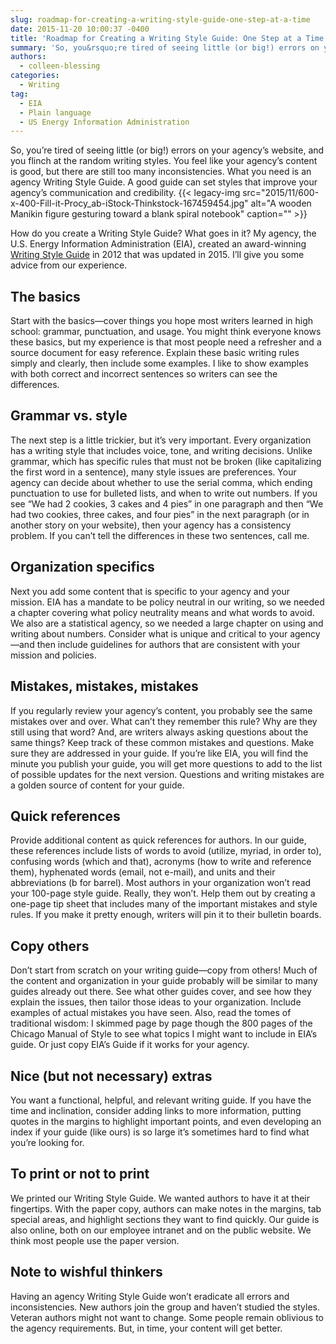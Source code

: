 ```yaml
---
slug: roadmap-for-creating-a-writing-style-guide-one-step-at-a-time
date: 2015-11-20 10:00:37 -0400
title: 'Roadmap for Creating a Writing Style Guide: One Step at a Time'
summary: 'So, you&rsquo;re tired of seeing little (or big!) errors on your agency&rsquo;s website, and you flinch at the random writing styles. You feel like your agency&rsquo;s content is good, but there are still too many inconsistencies. What you need is an agency Writing Style Guide. A good guide can set styles that improve your agency&rsquo;s'
authors:
  - colleen-blessing
categories:
  - Writing
tag:
  - EIA
  - Plain language
  - US Energy Information Administration
---
```


So, you’re tired of seeing little (or big!) errors on your agency’s website, and you flinch at the random writing styles. You feel like your agency’s content is good, but there are still too many inconsistencies. What you need is an agency Writing Style Guide. A good guide can set styles that improve your agency’s communication and credibility. {{< legacy-img src="2015/11/600-x-400-Fill-it-Procy_ab-iStock-Thinkstock-167459454.jpg" alt="A wooden Manikin figure gesturing toward a blank spiral notebook" caption="" >}} 

How do you create a Writing Style Guide? What goes in it? My agency, the U.S. Energy Information Administration (EIA), created an award-winning [Writing Style Guide](http://www.eia.gov/about/styleguide2015.pdf) in 2012 that was updated in 2015. I’ll give you some advice from our experience.

## The basics

Start with the basics—cover things you hope most writers learned in high school: grammar, punctuation, and usage. You might think everyone knows these basics, but my experience is that most people need a refresher and a source document for easy reference. Explain these basic writing rules simply and clearly, then include some examples. I like to show examples with both correct and incorrect sentences so writers can see the differences.

## Grammar vs. style

The next step is a little trickier, but it’s very important. Every organization has a writing style that includes voice, tone, and writing decisions. Unlike grammar, which has specific rules that must not be broken (like capitalizing the first word in a sentence), many style issues are preferences. Your agency can decide about whether to use the serial comma, which ending punctuation to use for bulleted lists, and when to write out numbers. If you see “We had 2 cookies, 3 cakes and 4 pies” in one paragraph and then “We had two cookies, three cakes, and four pies” in the next paragraph (or in another story on your website), then your agency has a consistency problem. If you can’t tell the differences in these two sentences, call me.

## Organization specifics

Next you add some content that is specific to your agency and your mission. EIA has a mandate to be policy neutral in our writing, so we needed a chapter covering what policy neutrality means and what words to avoid. We also are a statistical agency, so we needed a large chapter on using and writing about numbers. Consider what is unique and critical to your agency—and then include guidelines for authors that are consistent with your mission and policies.

## Mistakes, mistakes, mistakes

If you regularly review your agency’s content, you probably see the same mistakes over and over. What can’t they remember this rule? Why are they still using that word? And, are writers always asking questions about the same things? Keep track of these common mistakes and questions. Make sure they are addressed in your guide. If you’re like EIA, you will find the minute you publish your guide, you will get more questions to add to the list of possible updates for the next version. Questions and writing mistakes are a golden source of content for your guide.

## Quick references

Provide additional content as quick references for authors. In our guide, these references include lists of words to avoid (utilize, myriad, in order to), confusing words (which and that), acronyms (how to write and reference them), hyphenated words (email, not e-mail), and units and their abbreviations (b for barrel). Most authors in your organization won’t read your 100-page style guide. Really, they won’t. Help them out by creating a one-page tip sheet that includes many of the important mistakes and style rules. If you make it pretty enough, writers will pin it to their bulletin boards.

## Copy others

Don’t start from scratch on your writing guide—copy from others! Much of the content and organization in your guide probably will be similar to many guides already out there. See what other guides cover, and see how they explain the issues, then tailor those ideas to your organization. Include examples of actual mistakes you have seen. Also, read the tomes of traditional wisdom: I skimmed page by page though the 800 pages of the Chicago Manual of Style to see what topics I might want to include in EIA’s guide. Or just copy EIA’s Guide if it works for your agency.

## Nice (but not necessary) extras

You want a functional, helpful, and relevant writing guide. If you have the time and inclination, consider adding links to more information, putting quotes in the margins to highlight important points, and even developing an index if your guide (like ours) is so large it’s sometimes hard to find what you’re looking for.

## To print or not to print

We printed our Writing Style Guide. We wanted authors to have it at their fingertips. With the paper copy, authors can make notes in the margins, tab special areas, and highlight sections they want to find quickly. Our guide is also online, both on our employee intranet and on the public website. We think most people use the paper version.

## Note to wishful thinkers

Having an agency Writing Style Guide won’t eradicate all errors and inconsistencies. New authors join the group and haven’t studied the styles. Veteran authors might not want to change. Some people remain oblivious to the agency requirements. But, in time, your content will get better.